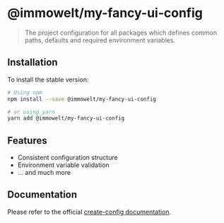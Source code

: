 # @immowelt/my-fancy-ui-config
> The project configuration for all packages which defines common paths, defaults and required environment variables.

## Installation
To install the stable version:

```sh
# Using npm
npm install --save @immowelt/my-fancy-ui-config

# or using yarn
yarn add @immowelt/my-fancy-ui-config
```

## Features
* Consistent configuration structure
* Environment variable validation
* ... and much more

## Documentation
Please refer to the official [create-config documentation](https://github.com/ImmoweltGroup/create-config).
